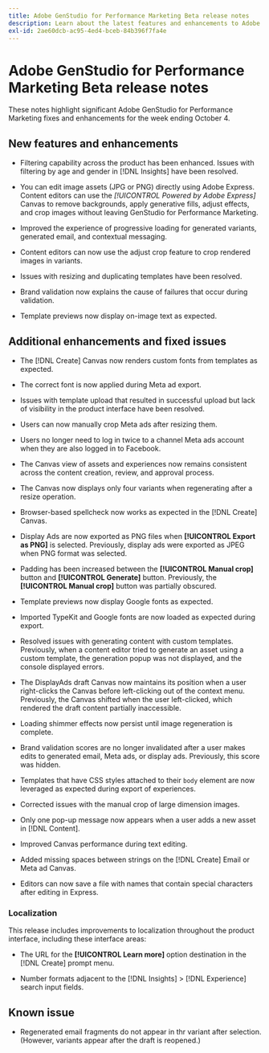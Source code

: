 ```yaml
---
title: Adobe GenStudio for Performance Marketing Beta release notes
description: Learn about the latest features and enhancements to Adobe GenStudio for Performance Marketing.
exl-id: 2ae60dcb-ac95-4ed4-bceb-84b396f7fa4e
---
```

# Adobe GenStudio for Performance Marketing Beta release notes

These notes highlight significant Adobe GenStudio for Performance Marketing fixes and enhancements for the week ending October 4.

## New features and enhancements

* Filtering capability across the product has been enhanced. Issues with filtering by age and gender in [!DNL Insights] have been resolved.  <!-- GS-1198 -->

* You can edit image assets (JPG or PNG) directly using Adobe Express. Content editors can use the _[!UICONTROL Powered by Adobe Express]_ Canvas to remove backgrounds, apply generative fills, adjust effects, and crop images without leaving GenStudio for Performance Marketing. <!-- GS-4615 -->

* Improved the experience of progressive loading for generated variants, generated email, and contextual messaging. <!-- GS-4651 3062-->

* Content editors can now use the adjust crop feature to crop rendered images in variants. <!-- GS-2342 -->

* Issues with resizing and duplicating templates have been resolved. <!-- GS-4895 -->

* Brand validation now explains the cause of failures that occur during validation.

* Template previews now display on-image text as expected. <!-- GS-5917 -->

## Additional enhancements and fixed issues

* The [!DNL Create] Canvas now renders custom fonts from templates as expected. <!-- GS-3415 -->

* The correct font is now applied during Meta ad export. <!-- GS-5875 -->

* Issues with template upload that resulted in successful upload but lack of visibility in the product interface have been resolved. <!-- GS-4815 5650-->

* Users can now manually crop Meta ads after resizing them. <!-- GS-5871 -->

* Users no longer need to log in twice to a channel Meta ads account when they are also logged in to Facebook. <!-- GS-3009 -->

* The Canvas view of assets and experiences now remains consistent across the content creation, review, and approval process. <!-- GS-5877 -->

* The Canvas now displays only four variants when regenerating after a resize operation. <!-- GS-5869 -->

* Browser-based spellcheck now works as expected in the [!DNL Create] Canvas. <!-- GS-5760 -->

* Display Ads are now exported as PNG files when **[!UICONTROL Export as PNG]** is selected. Previously, display ads were exported as JPEG when PNG format was selected. <!-- GS-5545 -->

* Padding has been increased between the **[!UICONTROL Manual crop]** button and **[!UICONTROL Generate]** button. Previously, the **[!UICONTROL Manual crop]** button was partially obscured. <!-- GS-6084 -->

* Template previews now display Google fonts as expected. <!-- GS-5946 -->

* Imported TypeKit and Google fonts are now loaded as expected during export. <!-- GS-5948 -->

* Resolved issues with generating content with custom templates. Previously, when a content editor tried to generate an asset using a custom template, the generation popup was not displayed, and the console displayed errors. <!-- GS-5262 -->

* The DisplayAds draft Canvas now maintains its position when a user right-clicks the Canvas before left-clicking out of the context menu. Previously, the Canvas shifted when the user left-clicked, which rendered the draft content partially inaccessible.  <!-- GS-5687 -->

* Loading shimmer effects now persist until image regeneration is complete.  <!-- GS-5811 -->

* Brand validation scores are no longer invalidated after a user makes edits to generated email, Meta ads, or display ads. Previously, this score was hidden. <!-- GS-5379 -->

* Templates that have CSS styles attached to their `body` element are now leveraged as expected during export of experiences. <!-- GS-5947 -->

* Corrected issues with the manual crop of large dimension images. <!-- GS-6039 -->

* Only one pop-up message now appears when a user adds a new asset in [!DNL Content]. <!-- GS-5020 -->

* Improved Canvas performance during text editing.  <!-- GS-5118 -->

* Added missing spaces between strings on the [!DNL Create] Email or Meta ad Canvas. <!-- GS-5019 -->

* Editors can now save a file with names that contain special characters after editing in Express. <!-- GS-6131 -->

### Localization

This release includes improvements to localization throughout the product interface, including these interface areas:

* The URL for the **[!UICONTROL Learn more]** option destination in the [!DNL Create] prompt menu. <!-- GS-5029 -->

* Number formats adjacent to the [!DNL Insights] > [!DNL Experience] search input fields. <!-- GS-4494 -->

## Known issue

* Regenerated email fragments do not appear in thr variant after selection. (However, variants appear after the draft is reopened.) <!-- GS-5913 -->